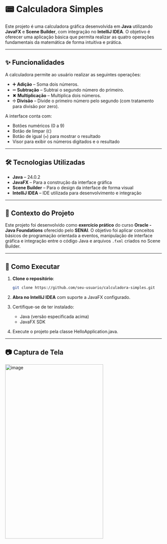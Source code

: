 
# 📟 Calculadora Simples

Este projeto é uma calculadora gráfica desenvolvida em **Java** utilizando **JavaFX** e **Scene Builder**, com integração no **IntelliJ IDEA**.
O objetivo é oferecer uma aplicação básica que permita realizar as quatro operações fundamentais da matemática de forma intuitiva e prática.

---

## ✨ Funcionalidades

A calculadora permite ao usuário realizar as seguintes operações:

* ➕ **Adição** – Soma dois números.
* ➖ **Subtração** – Subtrai o segundo número do primeiro.
* ✖ **Multiplicação** – Multiplica dois números.
* ➗ **Divisão** – Divide o primeiro número pelo segundo (com tratamento para divisão por zero).

A interface conta com:

* Botões numéricos (0 a 9)
* Botão de limpar (`C`)
* Botão de igual (`=`) para mostrar o resultado
* Visor para exibir os números digitados e o resultado

---

## 🛠️ Tecnologias Utilizadas

* **Java** – 24.0.2
* **JavaFX** – Para a construção da interface gráfica
* **Scene Builder** – Para o design da interface de forma visual
* **IntelliJ IDEA** – IDE utilizada para desenvolvimento e integração

---

## 🎯 Contexto do Projeto

Este projeto foi desenvolvido como **exercício prático** do curso **Oracle - Java Foundations** oferecido pelo **SENAI**.
O objetivo foi aplicar conceitos básicos de programação orientada a eventos, manipulação de interface gráfica e integração entre o código Java e arquivos `.fxml` criados no Scene Builder.

---

## 🚀 Como Executar

1. **Clone o repositório**:

   ```bash
   git clone https://github.com/seu-usuario/calculadora-simples.git
   ```
2. **Abra no IntelliJ IDEA** com suporte a JavaFX configurado.
3. Certifique-se de ter instalado:

   * Java (versão especificada acima)
   * JavaFX SDK
4. Execute o projeto pela classe HelloApplication.java.

---

## 📷 Captura de Tela

<img width="315" height="560" alt="image" src="https://github.com/user-attachments/assets/c1a2dbd5-fe19-45d2-abfc-928fbfff6467" />




